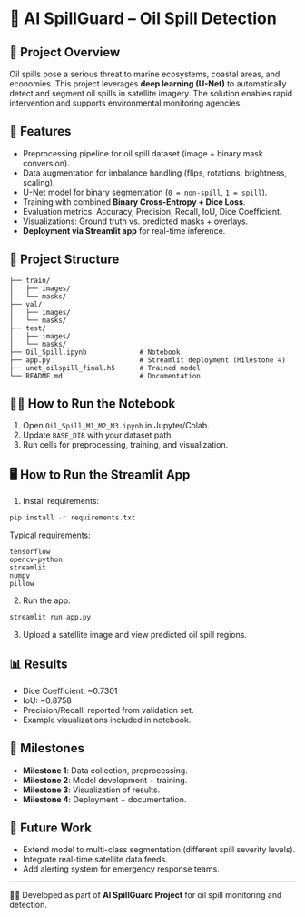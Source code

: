 # 🌊 AI SpillGuard – Oil Spill Detection

## 📌 Project Overview

Oil spills pose a serious threat to marine ecosystems, coastal areas, and economies. This project leverages **deep learning (U-Net)** to automatically detect and segment oil spills in satellite imagery. The solution enables rapid intervention and supports environmental monitoring agencies.

## 🚀 Features

* Preprocessing pipeline for oil spill dataset (image + binary mask conversion).
* Data augmentation for imbalance handling (flips, rotations, brightness, scaling).
* U-Net model for binary segmentation (`0 = non-spill`, `1 = spill`).
* Training with combined **Binary Cross-Entropy + Dice Loss**.
* Evaluation metrics: Accuracy, Precision, Recall, IoU, Dice Coefficient.
* Visualizations: Ground truth vs. predicted masks + overlays.
* **Deployment via Streamlit app** for real-time inference.

## 📂 Project Structure

```
├── train/
│   ├── images/
│   └── masks/
├── val/
│   ├── images/
│   └── masks/
├── test/
│   ├── images/
│   └── masks/
├── Oil_Spill.ipynb             # Notebook 
├── app.py                      # Streamlit deployment (Milestone 4)
├── unet_oilspill_final.h5      # Trained model
└── README.md                   # Documentation
```

## 🧑‍💻 How to Run the Notebook

1. Open `Oil_Spill_M1_M2_M3.ipynb` in Jupyter/Colab.
2. Update `BASE_DIR` with your dataset path.
3. Run cells for preprocessing, training, and visualization.

## 🖥️ How to Run the Streamlit App

1. Install requirements:

```bash
pip install -r requirements.txt
```

Typical requirements:

```
tensorflow
opencv-python
streamlit
numpy
pillow
```

2. Run the app:

```bash
streamlit run app.py
```

3. Upload a satellite image and view predicted oil spill regions.

## 📊 Results

* Dice Coefficient: \~0.7301
* IoU: \~0.8758
* Precision/Recall: reported from validation set.
* Example visualizations included in notebook.

## 📑 Milestones

* **Milestone 1**: Data collection, preprocessing.
* **Milestone 2**: Model development + training.
* **Milestone 3**: Visualization of results.
* **Milestone 4**: Deployment + documentation.

## 📌 Future Work

* Extend model to multi-class segmentation (different spill severity levels).
* Integrate real-time satellite data feeds.
* Add alerting system for emergency response teams.

---

👨‍💻 Developed as part of **AI SpillGuard Project** for oil spill monitoring and detection.
